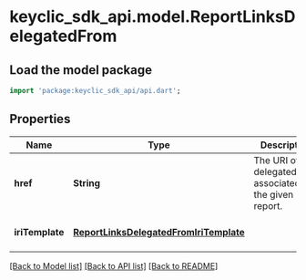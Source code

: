 # keyclic_sdk_api.model.ReportLinksDelegatedFrom

## Load the model package
```dart
import 'package:keyclic_sdk_api/api.dart';
```

## Properties
Name | Type | Description | Notes
------------ | ------------- | ------------- | -------------
**href** | **String** | The URI of the delegatedFrom associated to the given report. | [optional] [default to null]
**iriTemplate** | [**ReportLinksDelegatedFromIriTemplate**](ReportLinksDelegatedFromIriTemplate.md) |  | [optional] [default to null]

[[Back to Model list]](../README.md#documentation-for-models) [[Back to API list]](../README.md#documentation-for-api-endpoints) [[Back to README]](../README.md)


